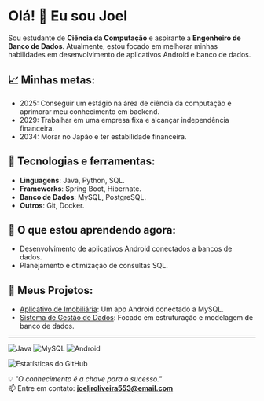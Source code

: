 # Olá! 👋 Eu sou Joel

Sou estudante de **Ciência da Computação** e aspirante a **Engenheiro de Banco de Dados**. Atualmente, estou focado em melhorar minhas habilidades em desenvolvimento de aplicativos Android e banco de dados.

## 📈 Minhas metas:
- 2025: Conseguir um estágio na área de ciência da computação e aprimorar meu conhecimento em backend.
- 2029: Trabalhar em uma empresa fixa e alcançar independência financeira.
- 2034: Morar no Japão e ter estabilidade financeira.

## 🔧 Tecnologias e ferramentas:
- **Linguagens**: Java, Python, SQL.
- **Frameworks**: Spring Boot, Hibernate.
- **Banco de Dados**: MySQL, PostgreSQL.
- **Outros**: Git, Docker.


## 🌱 O que estou aprendendo agora:
- Desenvolvimento de aplicativos Android conectados a bancos de dados.
- Planejamento e otimização de consultas SQL.

## 📂 Meus Projetos:
- [Aplicativo de Imobiliária](https://github.com/Joel123/AplicativoImobiliaria): Um app Android conectado a MySQL.
- [Sistema de Gestão de Dados](https://github.com/Joel123/SistemaGestao): Focado em estruturação e modelagem de banco de dados.

---

![Java](https://img.shields.io/badge/Java-ED8B00?style=for-the-badge&logo=java&logoColor=white)
![MySQL](https://img.shields.io/badge/MySQL-4479A1?style=for-the-badge&logo=mysql&logoColor=white)
![Android](https://img.shields.io/badge/Android-3DDC84?style=for-the-badge&logo=android&logoColor=white)

![Estatísticas do GitHub](https://github-readme-stats.vercel.app/api?username=JoelJr09&show_icons=true&theme=radical)


💡 *"O conhecimento é a chave para o sucesso."*  
📫 Entre em contato: **joeljroliveira553@email.com**
